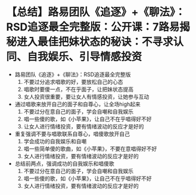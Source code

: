 # 【总结】路易团队《追逐》+《聊法》：RSD追逐最全完整版：公开课：7路易揭秘进入最佳把妹状态的秘诀：不寻求认同、自我娱乐、引导情感投资

-   路易团队《追逐》+《聊法》：RSD追逐最全完整版
    1.  不要过分追求唱歌的好，要放松自己的心态
    2.  唱歌时要傻一点，不在乎面子，让把妹状态提高
    3.  女人投资很重要，要让女人有情感投资，让她参与互动
-   通过唱歌来放开自己的面子和自尊心，让全场high起来
    1.  不要过分在意自己的面子，学会自嘲和自我娱乐
    2.  唱一些傻的歌，如《小苹果》，让自己不在乎唱得好不好
    3.  让女人进行情绪投资，要有情绪波动的反应才是好的
-   重复强调不要与唱歌联系自尊心，唱傻歌放开自己
    1.  学会成功的自我娱乐和自嘲
    2.  唱一些简单傻的歌曲，如《小苹果》，不要在意唱得好不好
    3.  女人进行情绪投资，要有情绪波动的反应才是好的
-   总结前两点，强调成功的自我娱乐和唱傻歌
    1.  不要过分在意自己的面子，学会自嘲和自我娱乐
    2.  唱一些傻的歌，如《小苹果》，让自己不在乎唱得好不好
    3.  女人进行情绪投资，要有情绪波动的反应才是好的
